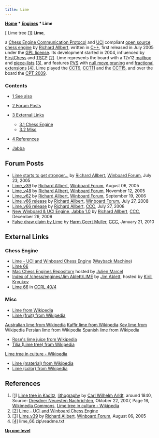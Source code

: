 ```yaml
---
title: Lime
---
```

**[Home](Home "Home") \* [Engines](Engines "Engines") \* Lime**



[ Lime tree <a id="cite-note-1" href="#cite-ref-1">[1]</a>
**Lime**,  

a [Chess Engine Communication Protocol](Chess_Engine_Communication_Protocol "Chess Engine Communication Protocol") and [UCI](UCI "UCI") compliant [open source chess engine](Category:Open_Source "Category:Open Source") by [Richard Allbert](Richard_Allbert "Richard Allbert"), written in [C++](Cpp "Cpp"), first released in July 2005 under the [GPL license](Free_Software_Foundation#GPL "Free Software Foundation"). 
Its development started in 2004, influenced by [FirstChess](FirstChess "FirstChess") and [TSCP](TSCP "TSCP") <a id="cite-note-2" href="#cite-ref-2">[2]</a>. 
Lime represents the board with a 12x12 [mailbox](Mailbox "Mailbox") and [piece-lists](Piece-Lists "Piece-Lists") <a id="cite-note-3" href="#cite-ref-3">[3]</a>, 
and features [PVS](Principal_Variation_Search "Principal Variation Search") with [null move pruning](Null_Move_Pruning "Null Move Pruning") and [fractional extensions](Extensions#FractionalExtensions "Extensions") <a id="cite-note-4" href="#cite-ref-4">[4]</a>. Lime played the [CCT9](CCT9 "CCT9"), [CCT11](CCT11 "CCT11") and the [CCT15](CCT15 "CCT15"), and over the board the [CPT 2009](CPT_2009 "CPT 2009"). 



### Contents


* [1 See also](#see-also)
* [2 Forum Posts](#forum-posts)
* [3 External Links](#external-links)
	+ [3.1 Chess Engine](#chess-engine)
	+ [3.2 Misc](#misc)
* [4 References](#references)






* [Jabba](Jabba "Jabba")


## Forum Posts


* [Lime starts to get stronger...](http://www.open-aurec.com/wbforum/viewtopic.php?f=2&t=3157&p=15524) by [Richard Allbert](Richard_Allbert "Richard Allbert"), [Winboard Forum](Computer_Chess_Forums "Computer Chess Forums"), July 23, 2005
* [Lime\_v39](http://www.open-aurec.com/wbforum/viewtopic.php?f=2&t=3235&p=16054) by [Richard Allbert](Richard_Allbert "Richard Allbert"), [Winboard Forum](Computer_Chess_Forums "Computer Chess Forums"), August 06, 2005
* [Lime\_v48](http://www.open-aurec.com/wbforum/viewtopic.php?f=2&t=3817&p=19402) by [Richard Allbert](Richard_Allbert "Richard Allbert"), [Winboard Forum](Computer_Chess_Forums "Computer Chess Forums"), November 12, 2005
* [Lime\_v62](http://www.open-aurec.com/wbforum/viewtopic.php?f=2&t=5596&p=27511) by [Richard Allbert](Richard_Allbert "Richard Allbert"), [Winboard Forum](Computer_Chess_Forums "Computer Chess Forums"), September 19, 2006
* [Lime\_v66 release](http://www.open-aurec.com/wbforum/viewtopic.php?f=2&t=49371&p=186185) by [Richard Allbert](Richard_Allbert "Richard Allbert"), [Winboard Forum](Computer_Chess_Forums "Computer Chess Forums"), July 27, 2008
* [Lime\_v66 release](http://www.talkchess.com/forum3/viewtopic.php?f=2&t=22624&p=203754) by [Richard Allbert](Richard_Allbert "Richard Allbert"), [CCC](CCC "CCC"), July 27, 2008
* [New Winboard & UCI Engine, Jabba 1.0](http://www.talkchess.com/forum/viewtopic.php?t=31341) by [Richard Allbert](Richard_Allbert "Richard Allbert"), [CCC](CCC "CCC"), December 29, 2009
* [False draw claim by Lime](http://www.talkchess.com/forum/viewtopic.php?t=31888) by [Harm Geert Muller](Harm_Geert_Muller "Harm Geert Muller"), [CCC](CCC "CCC"), January 21, 2010


## External Links


### Chess Engine


* [Lime - UCI and Winboard Chess Engine](https://web.archive.org/web/20150416221454/http://www.rja-software.com/Lime.php) ([Wayback Machine](https://en.wikipedia.org/wiki/Wayback_Machine))
* [Lime 66](https://www.mediafire.com/file/2gnwd7ee8p312t0/Lime_66.zip/file)
* [Mac Chess Engines Repository](http://julien.marcel.free.fr/macchess/Chess_on_Mac/Engines.html) hosted by [Julien Marcel](Julien_Marcel "Julien Marcel")
* [Index of /chess/engines/Jim Ablett/LIME](http://kirr.homeunix.org/chess/engines/Jim%20Ablett/LIME/) by [Jim Ablett](Jim_Ablett "Jim Ablett"), hosted by [Kirill Kryukov](Kirill_Kryukov "Kirill Kryukov")
* [Lime 66](http://www.computerchess.org.uk/ccrl/404/cgi/engine_details.cgi?print=Details&eng=Lime%2066#Lime_66) in [CCRL 40/4](CCRL "CCRL")


### Misc


* [Lime from Wikipedia](https://en.wikipedia.org/wiki/Lime)
* [Lime (fruit) from Wikipedia](https://en.wikipedia.org/wiki/Lime_%28fruit%29)


 [Australian lime from Wikipedia](https://en.wikipedia.org/wiki/Australian_lime)
 [Kaffir lime from Wikipedia](https://en.wikipedia.org/wiki/Kaffir_lime)
 [Key lime from Wikipedia](https://en.wikipedia.org/wiki/Key_lime)
 [Persian lime from Wikipedia](https://en.wikipedia.org/wiki/Persian_lime)
 [Spanish lime from Wikipedia](https://en.wikipedia.org/wiki/Spanish_lime)
* [Rose's lime juice from Wikipedia](https://en.wikipedia.org/wiki/Rose%27s_lime_juice)
* [Tilia (Lime tree) from Wikipedia](https://en.wikipedia.org/wiki/Tilia)


 [Lime tree in culture - Wikipedia](https://en.wikipedia.org/wiki/Lime_tree_in_culture)
* [Lime (material) from Wikipedia](https://en.wikipedia.org/wiki/Lime_%28material%29)
* [Lime (color) from Wikipedia](https://en.wikipedia.org/wiki/Lime_%28color%29)


## References


1. <a id="cite-ref-1" href="#cite-note-1">[1]</a> [Lime tree in Kaditz](https://en.wikipedia.org/wiki/Kaditz_Lime_Tree), [lithography](https://en.wikipedia.org/wiki/Lithography) by [Carl Wilhelm Arldt](https://de.wikipedia.org/wiki/Carl_Wilhelm_Arldt), around 1840, Source: [Dresdner Neuesten Nachrichten](https://de.wikipedia.org/wiki/Dresdner_Neueste_Nachrichten), Oktober 22, 2007, Page 16, [Wikimedia Commons](https://en.wikipedia.org/wiki/Wikimedia_Commons), [Lime tree in culture - Wikipedia](https://en.wikipedia.org/wiki/Lime_tree_in_culture)
2. <a id="cite-ref-2" href="#cite-note-2">[2]</a> [Lime - UCI and Winboard Chess Engine](http://www.rja-software.com/Lime.php)
3. <a id="cite-ref-3" href="#cite-note-3">[3]</a> [Lime\_v39](http://www.open-aurec.com/wbforum/viewtopic.php?f=2&t=3235&p=16054) by [Richard Allbert](Richard_Allbert "Richard Allbert"), [Winboard Forum](Computer_Chess_Forums "Computer Chess Forums"), August 06, 2005
4. <a id="cite-ref-4" href="#cite-note-4">[4]</a> lime\_66.zip\readme.txt

**[Up one level](Engines "Engines")**







 
